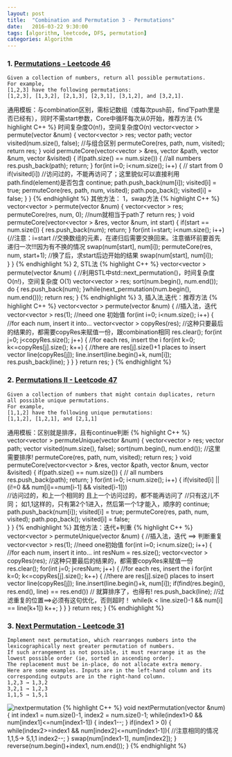 ```yaml
---
layout: post
title:  "Combination and Permutation 3 - Permutations"
date:   2016-03-22 9:30:00
tags: [algorithm, leetcode, DFS, permutation]
categories: Algorithm
---
```


### 1. [Permutations - Leetcode 46](https://leetcode.com/problems/Permutations/)
```
Given a collection of numbers, return all possible permutations.
For example,
[1,2,3] have the following permutations:
[1,2,3], [1,3,2], [2,1,3], [2,3,1], [3,1,2], and [3,2,1].
```

通用模板：与combination区别，需标记数组（或每次push前，find下path里是否已经有），同时不需start参数，Core中循环每次从0开始，推荐方法
{% highlight C++ %}
时间复杂度O(n!)，空间复杂度O(n)
vector<vector<int> > permute(vector<int> &num) {
    vector<vector<int> > res;
    vector<int> path;
    vector<bool> visited(num.size(), false); //与组合区别
    permuteCore(res, path, num, visited);
    return res;
}
void permuteCore(vector<vector<int> > &res, vector<int> &path, vector<int> &num, vector<bool> &visited) {
    if(path.size() == num.size()) {  //all numbers
        res.push_back(path);
        return;
    }
    for(int i=0; i<num.size(); i++) { // start from 0
        if(visited[i])  //访问过的，不能再访问了；这里貌似可以直接利用path.find(element)是否包含
            continue;
        path.push_back(num[i]);
        visited[i] = true;
        permuteCore(res, path, num, visited);
        path.pop_back();
        visited[i] = false;
    }
}
{% endhighlight %}
其他方法：
1，swap方法
{% highlight C++ %}
vector<vector<int> > permute(vector<int> &num) {
    vector<vector<int> > res;
    permuteCore(res, num, 0);   //num就相当于path了
    return res;
}
void permuteCore(vector<vector<int> > &res, vector<int> &num, int start) {
    if(start == num.size()) {
        res.push_back(num);
        return;
    }
    for(int i=start; i<num.size(); i++) {//注意：i=start
        //交换数组的元素，在递归后需要交换回来。注意循环前要首先递归一次!!!因为有不换的情况
        swap(num[start], num[i]);
        permuteCore(res, num, start+1); //换了后，求start后边开始的结果
        swap(num[start], num[i]);   
    }
}
{% endhighlight %}
2, STL法
{% highlight C++ %}
vector<vector<int> > permute(vector<int> &num) {
    //利用STL中std::next_permutation()，时间复杂度O(n!)，空间复杂度 O(1)
    vector<vector<int> > res;
    sort(num.begin(), num.end());
    do {
        res.push_back(num);
    }while(next_permutation(num.begin(), num.end()));
    return res;
}
{% endhighlight %}
3, 插入法,迭代：推荐方法
{% highlight C++ %}
vector<vector<int> > permute(vector<int> &num) {
    //插入法，迭代
    vector<vector<int> > res(1);    //need one 初始值
    for(int i=0; i<num.size(); i++) {   //for each num, insert it into...
        vector<vector<int> > copyRes(res); //这种只要最后的结果的，都需要copyRes来赋值一份，跟combination相同
        res.clear();
        for(int j=0; j<copyRes.size(); j++) {  //for each res, insert the i
            for(int k=0; k<=copyRes[j].size(); k++) { //there are res[j].size()+1 places to insert
                vector<int> line(copyRes[j]);
                line.insert(line.begin()+k, num[i]);
                res.push_back(line);
            }
        }
    }
    return res;
}
{% endhighlight %}

### 2. [Permutations II - Leetcode 47](https://leetcode.com/problems/Permutations-ii/)
```
Given a collection of numbers that might contain duplicates, return all possible unique permutations.
For example,
[1,1,2] have the following unique permutations:
[1,1,2], [1,2,1], and [2,1,1]
```

通用模板：区别就是排序，且有continue判断
{% highlight C++ %}
vector<vector<int> > permuteUnique(vector<int> &num) {
    vector<vector<int> > res;
    vector<int> path;
    vector<bool> visited(num.size(), false);
    sort(num.begin(), num.end());   //这里需要排序!
    permuteCore(res, path, num, visited);
    return res;
}
void permuteCore(vector<vector<int> > &res, vector<int> &path, vector<int> &num, vector<bool> &visited) {
    if(path.size() == num.size()) {  // all numbers
        res.push_back(path);
        return;
    }
    for(int i=0; i<num.size(); i++) {
        if(visited[i] || (i!=0 && num[i]==num[i-1] && visited[i-1]))  
        //访问过的，和上一个相同的 且上一个访问过的，都不能再访问了
        //只有这儿不同； 如1,1这样的，只有第2个1进入，然后第一个1才能入，顺序的
            continue;
        path.push_back(num[i]);
        visited[i] = true;
        permuteCore(res, path, num, visited);
        path.pop_back();
        visited[i] = false;  
    }
}
{% endhighlight %}
其他方法：迭代+判重
{% highlight C++ %}
vector<vector<int> > permuteUnique(vector<int> &num) {
    //插入法，迭代 ==> 判断重复
    vector<vector<int> > res(1);    //need one初始值
    for(int i=0; i<num.size(); i++) {   //for each num, insert it into...
        int resNum = res.size();
        vector<vector<int> > copyRes(res);  //这种只要最后的结果的，都需要copyRes来赋值一份
        res.clear();
        for(int j=0; j<resNum; j++) {  //for each res, insert the i
            for(int k=0; k<=copyRes[j].size(); k++) {   //there are res[j].size() places to insert
                vector<int> line(copyRes[j]);
                line.insert(line.begin()+k, num[i]);
                if(find(res.begin(), res.end(), line) == res.end()) // 就算排序了，也得有!
                    res.push_back(line);
                //过滤重复的位置==>必须有这句优化，否则超时！
                while(k < line.size()-1 && num[i] == line[k+1])  k++;
            }
        }
    }
    return res;
}
{% endhighlight %}

### 3. [Next Permutation - Leetcode 31](https://leetcode.com/problems/next-permutation/)
```
Implement next permutation, which rearranges numbers into the lexicographically next greater permutation of numbers.
If such arrangement is not possible, it must rearrange it as the lowest possible order (ie, sorted in ascending order).
The replacement must be in-place, do not allocate extra memory.
Here are some examples. Inputs are in the left-hand column and its corresponding outputs are in the right-hand column.
1,2,3 → 1,3,2
3,2,1 → 1,2,3
1,1,5 → 1,5,1
```
![nextpermutation](http://7xno5y.com1.z0.glb.clouddn.com/nextpermutation.png)
{% highlight C++ %}
void nextPermutation(vector<int> &num) {
    int index1 = num.size()-1, index2 = num.size()-1;
    while(index1>0 && num[index1]<=num[index1-1]) {
        index1--;
    }
    if(index1 > 0) {
        while(index2>=index1 && num[index2]<=num[index1-1]){    //注意相同的情况1,1,5-> 5,1,1
            index2--;
        }
        swap(num[index1-1], num[index2]);
    }
    reverse(num.begin()+index1, num.end());
}
{% endhighlight %}
